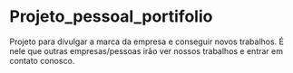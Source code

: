 # Projeto_pessoal_portifolio
Projeto para divulgar a marca da empresa e conseguir novos trabalhos. É nele que outras empresas/pessoas irão ver nossos trabalhos e entrar em contato conosco.
